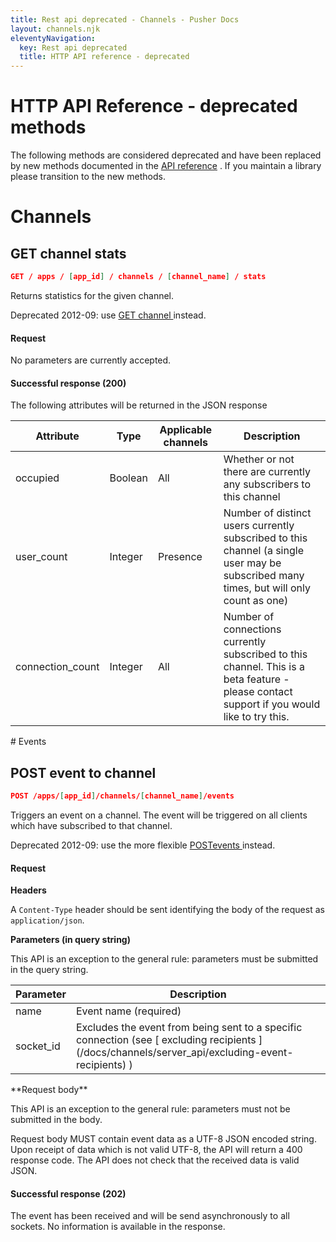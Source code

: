 ```yaml
---
title: Rest api deprecated - Channels - Pusher Docs
layout: channels.njk
eleventyNavigation:
  key: Rest api deprecated
  title: HTTP API reference - deprecated
---
```


# HTTP API Reference - deprecated methods

The following methods are considered deprecated and have been replaced by new methods documented in the <a href="/docs/channels/library_auth_reference/rest-api">API reference</a> . If you maintain a library please transition to the new methods.

# Channels

## GET channel stats

```json
GET / apps / [app_id] / channels / [channel_name] / stats
```

Returns statistics for the given channel.

Deprecated 2012-09: use [ GET channel ](/docs/channels/library_auth_reference/rest-api#get-channels-fetch-info-for-multiple-channels-) instead.

#### Request

No parameters are currently accepted.

#### Successful response (200)

The following attributes will be returned in the JSON response

 <Table> <thead> <tr> <th>Attribute</th> <th>Type</th> <th>Applicable channels</th> <th>Description</th> </tr> </thead> <tbody> <tr> <td>occupied</td> <td>Boolean</td> <td>All</td> <td> Whether or not there are currently any subscribers to this channel </td> </tr> <tr> <td>user_count</td> <td>Integer</td> <td>Presence</td> <td> Number of distinct users currently subscribed to this channel (a single user may be subscribed many times, but will only count as one) </td> </tr> <tr> <td>connection_count</td> <td>Integer</td> <td>All</td> <td> Number of connections currently subscribed to this channel. This is a beta feature - please contact support if you would like to try this. </td> </tr> </tbody> </Table> 
# Events
 
## POST event to channel
 
```json
POST /apps/[app_id]/channels/[channel_name]/events
```
 
Triggers an event on a channel. The event will be triggered on all clients which have subscribed to that channel. 
 
Deprecated 2012-09: use the more flexible [ POSTevents ](/docs/channels/library_auth_reference/rest-api) instead. 
 
#### Request
 
**Headers** 
 
A `Content-Type` header should be sent identifying the body of the request as `application/json`. 
 
**Parameters (in query string)** 
 
This API is an exception to the general rule: parameters must be submitted in the query string. 
 <Table> <thead> <tr> <th>Parameter</th> <th>Description</th> </tr> </thead> <tbody> <tr> <td>name</td> <td>Event name (required)</td> </tr> <tr> <td>socket_id</td> <td> Excludes the event from being sent to a specific connection (see [ excluding recipients ](/docs/channels/server_api/excluding-event-recipients) ) </td> </tr> </tbody> </Table> 
**Request body** 
 
This API is an exception to the general rule: parameters must not be submitted in the body. 
 
Request body MUST contain event data as a UTF-8 JSON encoded string. Upon receipt of data which is not valid UTF-8, the API will return a 400 response code. The API does not check that the received data is valid JSON. 
 
#### Successful response (202)
 
The event has been received and will be send asynchronously to all sockets. No information is available in the response.
